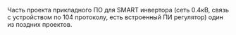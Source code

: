 Часть проекта прикладного ПО для SMART инвертора (сеть 0.4кВ, связь с устройством по 104 протоколу, есть встроенный ПИ регулятор) один из поздних проектов.
